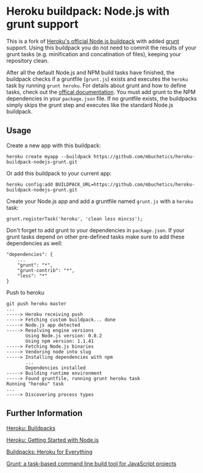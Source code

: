Heroku buildpack: Node.js with grunt support
============================================

This is a fork of [Heroku's official Node.js buildpack](https://github.com/heroku/heroku-buildpack-nodejs) with added [grunt](https://github.com/cowboy/grunt) support.
Using this buildpack you do not need to commit the results of your grunt tasks (e.g. minification and concatination of files), keeping your repository clean. 

After all the default Node.js and NPM build tasks have finished, the buildpack checks if a gruntfile (`grunt.js`) exists and executes the `heroku` task by running `grunt heroku`. For details about grunt and how to define tasks, check out the [offical documentation](https://github.com/cowboy/grunt). You must add grunt to the NPM dependencies in your `package.json` file.
If no gruntfile exists, the buildpacks simply skips the grunt step and executes like the standard Node.js buildpack.

Usage
-----

Create a new app with this buildpack:

    heroku create myapp --buildpack https://github.com/mbuchetics/heroku-buildpack-nodejs-grunt.git

Or add this buildpack to your current app:

    heroku config:add BUILDPACK_URL=https://github.com/mbuchetics/heroku-buildpack-nodejs-grunt.git

Create your Node.js app and add a gruntfile named  `grunt.js` with a `heroku` task:

    grunt.registerTask('heroku', 'clean less mincss');

Don't forget to add grunt to your dependencies in `package.json`. If your grunt tasks depend on other pre-defined tasks make sure to add these dependencies as well:

    "dependencies": {
        ...
        "grunt": "*",
        "grunt-contrib": "*",
        "less": "*"
    }

Push to heroku

    git push heroku master
    ...
    -----> Heroku receiving push
    -----> Fetching custom buildpack... done
    -----> Node.js app detected
    -----> Resolving engine versions
           Using Node.js version: 0.8.2
           Using npm version: 1.1.41
    -----> Fetching Node.js binaries
    -----> Vendoring node into slug
    -----> Installing dependencies with npm
           ...
           Dependencies installed
    -----> Building runtime environment
    -----> Found gruntfile, running grunt heroku task
    Running "heroku" task
    ...
    -----> Discovering process types

Further Information
-------------------

[Heroku: Buildpacks](https://devcenter.heroku.com/articles/buildpacks)

[Heroku: Getting Started with Node.js](https://devcenter.heroku.com/articles/nodejs)

[Buildpacks: Heroku for Everything](http://blog.heroku.com/archives/2012/7/17/buildpacks/)

[Grunt: a task-based command line build tool for JavaScript projects](http://gruntjs.com/)

